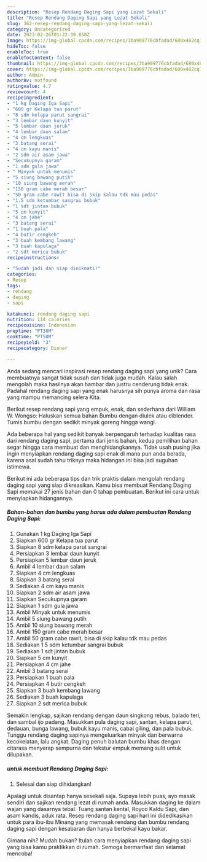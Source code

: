```yaml
---
description: "Resep Rendang Daging Sapi yang Lezat Sekali"
title: "Resep Rendang Daging Sapi yang Lezat Sekali"
slug: 362-resep-rendang-daging-sapi-yang-lezat-sekali
category: Uncategorized
date: 2023-02-26T01:22:39.858Z
image: https://img-global.cpcdn.com/recipes/3ba909776cbfadad/680x482cq70/rendang-daging-sapi-foto-resep-utama.jpg
hideToc: false
enableToc: true
enableTocContent: false
thumbnail: https://img-global.cpcdn.com/recipes/3ba909776cbfadad/680x482cq70/rendang-daging-sapi-foto-resep-utama.jpg
cover: https://img-global.cpcdn.com/recipes/3ba909776cbfadad/680x482cq70/rendang-daging-sapi-foto-resep-utama.jpg
author: Admin
authorAv: notfound
ratingvalue: 4.7
reviewcount: 4
recipeingredient:
- "1 kg Daging Iga Sapi"
- "600 gr Kelapa tua parut"
- "8 sdm kelapa parut sangrai"
- "3 lembar daun kunyit"
- "5 lembar daun jeruk"
- "4 lembar daun salam"
- "4 cm lengkuas"
- "3 batang serai"
- "4 cm kayu manis"
- "2 sdm air asam jawa"
- "Secukupnya garam"
- "1 sdm gula jawa"
- " Minyak untuk menumis"
- "5 siung bawang putih"
- "10 siung bawang merah"
- "150 gram cabe merah besar"
- "50 gram cabe rawit bisa di skip kalau tdk mau pedas"
- "1.5 sdm ketumbar sangrai bubuk"
- "1 sdt jintan bubuk"
- "5 cm kunyit"
- "4 cm jahe"
- "3 batang serai"
- "1 buah pala"
- "4 butir cengkeh"
- "3 buah kembang lawang"
- "3 buah kapulaga"
- "2 sdt merica bubuk"
recipeinstructions:

- "Sudah jadi dan siap dinikmati!"
categories:
- Resep
tags:
- rendang
- daging
- sapi

katakunci: rendang daging sapi 
nutrition: 114 calories
recipecuisine: Indonesian
preptime: "PT38M"
cooktime: "PT58M"
recipeyield: "3"
recipecategory: Dinner

---
```





Anda sedang mencari inspirasi resep rendang daging sapi yang unik? Cara membuatnya sangat tidak susah dan tidak juga mudah. Kalau salah mengolah maka hasilnya akan hambar dan justru cenderung tidak enak. Padahal rendang daging sapi yang enak harusnya sih punya aroma dan rasa yang mampu memancing selera Kita.





Berikut resep rendang sapi yang empuk, enak, dan sederhana dari William W. Wongso: Haluskan semua bahan Bumbu dengan diulek atau diblender. Tumis bumbu dengan sedikit minyak goreng hingga wangi.

Ada beberapa hal yang sedikit banyak berpengaruh terhadap kualitas rasa dari rendang daging sapi, pertama dari jenis bahan, kedua pemilihan bahan segar hingga cara membuat dan menghidangkannya. Tidak usah pusing jika ingin menyiapkan rendang daging sapi enak di mana pun anda berada, karena asal sudah tahu triknya maka hidangan ini bisa jadi suguhan istimewa.






Berikut ini ada beberapa tips dan trik praktis dalam mengolah rendang daging sapi yang siap dikreasikan. Kamu bisa membuat Rendang Daging Sapi memakai 27 jenis bahan dan 0 tahap pembuatan. Berikut ini cara untuk menyiapkan hidangannya.

<!--inarticleads1-->

##### Bahan-bahan dan bumbu yang harus ada dalam pembuatan Rendang Daging Sapi:

1. Gunakan 1 kg Daging Iga Sapi
1. Siapkan 600 gr Kelapa tua parut
1. Siapkan 8 sdm kelapa parut sangrai
1. Persiapkan 3 lembar daun kunyit
1. Persiapkan 5 lembar daun jeruk
1. Ambil 4 lembar daun salam
1. Siapkan 4 cm lengkuas
1. Siapkan 3 batang serai
1. Sediakan 4 cm kayu manis
1. Siapkan 2 sdm air asam jawa
1. Siapkan Secukupnya garam
1. Siapkan 1 sdm gula jawa
1. Ambil  Minyak untuk menumis
1. Ambil 5 siung bawang putih
1. Ambil 10 siung bawang merah
1. Ambil 150 gram cabe merah besar
1. Ambil 50 gram cabe rawit, bisa di skip kalau tdk mau pedas
1. Sediakan 1.5 sdm ketumbar sangrai bubuk
1. Sediakan 1 sdt jintan bubuk
1. Siapkan 5 cm kunyit
1. Persiapkan 4 cm jahe
1. Ambil 3 batang serai
1. Persiapkan 1 buah pala
1. Persiapkan 4 butir cengkeh
1. Siapkan 3 buah kembang lawang
1. Sediakan 3 buah kapulaga
1. Siapkan 2 sdt merica bubuk


Semakin lengkap, sajikan rendang dengan daun singkong rebus, balado teri, dan sambal ijo padang. Masukkan pula daging sapi, santan, kelapa parut, dedauan, bunga lawang, bubuk kayu manis, cabai giling, dan pala bubuk. Tunggu rendang daging sapinya mengeluarkan minyak dan berwarna kecokelatan, lalu angkat. Daging penuh balutan bumbu khas dengan citarasa menyerap sempurna dan tekstur empuk memang sulit untuk dilupakan. 

<!--inarticleads2-->

#####  untuk membuat Rendang Daging Sapi:


1. Selesai dan siap dihidangkan!

Apalagi untuk disantap hanya sesekali saja. Supaya lebih puas, ayo masak sendiri dan sajikan rendang lezat di rumah anda. Masukkan daging ke dalam wajan yang dasarnya tebal. Tuang santan kental, Royco Kaldu Sapi, dan asam kandis, aduk rata. Resep rendang daging sapi hari ini didedikasikan untuk para ibu-ibu Minang yang memasak rendang dan bumbu rendang daging sapi dengan kesabaran dan hanya berbekal kayu bakar. 

Gimana nih? Mudah bukan? Itulah cara menyiapkan rendang daging sapi yang bisa kamu praktikkan di rumah. Semoga bermanfaat dan selamat mencoba!
